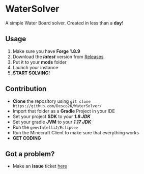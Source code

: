 # WaterSolver
A simple Water Board solver.
Created in less than a **day**!

## Usage
1. Make sure you have **Forge 1.8.9**
2. Download the ***latest*** version from [Releases](https://github.com/Desco26/WaterSolver/releases/)
3. Put it to your **mods** folder
4. Launch your instance
5. **START SOLVING!**

## Contribution
- **Clone** the repository using `git clone https://github.com/Desco26/WaterSolver/`
- Import that folder as a **Gradle** Project in your IDE
- Set your project **SDK** to your ***1.8 JDK***
- Set your gradle **JVM** to your ***1.17 JDK***
- Run the `gen<IntelliJ/Eclipse>`
- Run the Minecraft Client to make sure that everything works
- **GET CODING**

## Got a problem?
- Make an **issue** ticket [here](https://github.com/Desco26/WaterSolver/issues)
